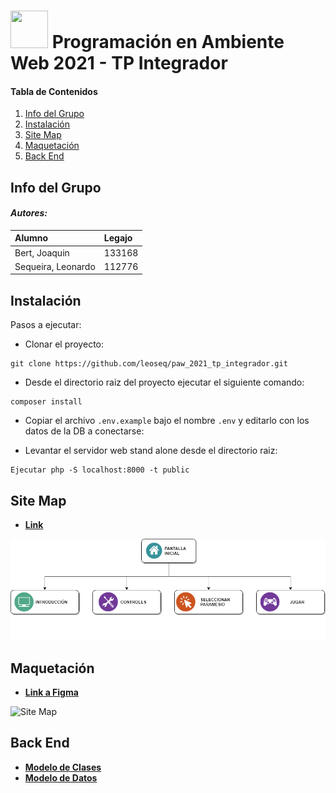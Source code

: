 # <img src="http://www.atunlu.org.ar/wp-content/uploads/2018/12/logo-unlu.png" height="60" width="60"/> Programación en Ambiente Web 2021 - TP Integrador

#### Tabla de Contenidos
1. [Info del Grupo](#info-del-grupo)
2. [Instalación](#instalación)
3. [Site Map](#site-map)
4. [Maquetación](#maquetación)
5. [Back End](#back-end)


## Info del Grupo
#### **_Autores:_**
| Alumno | Legajo |
| :--------- | :--------- |
| Bert, Joaquin | 133168 |
| Sequeira, Leonardo | 112776 |


## Instalación
Pasos a ejecutar:

* Clonar el proyecto:
```
git clone https://github.com/leoseq/paw_2021_tp_integrador.git
```
* Desde el directorio raiz del proyecto ejecutar el siguiente comando: 
```
composer install
```
* Copiar el archivo `.env.example` bajo el nombre `.env` y editarlo con los datos de la DB a conectarse:

* Levantar el servidor web stand alone desde el directorio raiz:
```
Ejecutar php -S localhost:8000 -t public
```


## Site Map
* [**Link**](https://app.diagrams.net/#G11Uo1y6dJReA2d77mU4CXtSrVvg5UPN-x)

![Site Map](https://github.com/leoseq/paw_2021_tp_integrador/blob/main//public/assets/images/SiteMap.png "Site Map")

## Maquetación 
* [**Link a Figma**](https://www.figma.com/file/w7MAlEaD7Pf19bQ0kJ47m8/Wireframs-TP-Integrador)

![Site Map](https://github.com/leoseq/paw_2021_tp_integrador/blob/main//public/assets/images/Diseño.png "Diseño")


## Back End 

* [**Modelo de Clases**](https://www.link.com)
* [**Modelo de Datos**](https://www.link.com)
